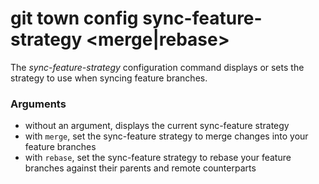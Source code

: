 # git town config sync-feature-strategy <merge|rebase>

The _sync-feature-strategy_ configuration command displays or sets the strategy
to use when syncing feature branches.

### Arguments

- without an argument, displays the current sync-feature strategy
- with `merge`, set the sync-feature strategy to merge changes into your feature
  branches
- with `rebase`, set the sync-feature strategy to rebase your feature branches
  against their parents and remote counterparts
